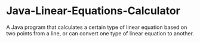 # Java-Linear-Equations-Calculator
A Java program that calculates a certain type of linear equation based on two points from a line, or can convert one type of linear equation to another.
